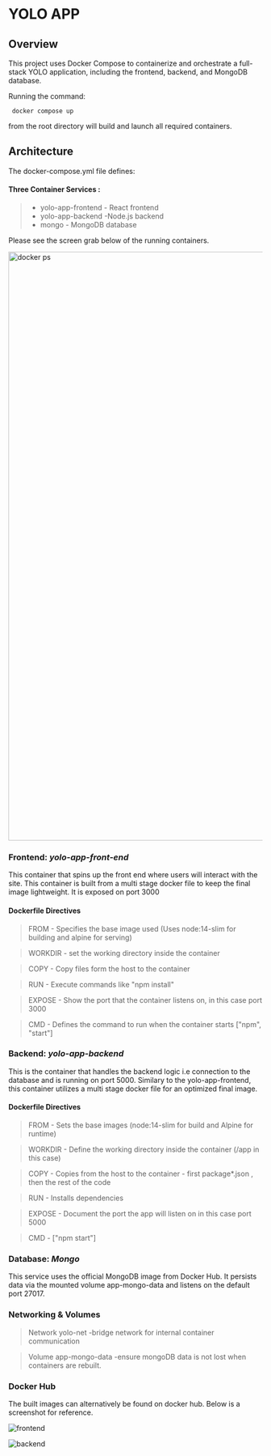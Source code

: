  # YOLO APP

 ## Overview

 This project uses Docker Compose to containerize and orchestrate a full-stack YOLO application, including the frontend, backend, and MongoDB database.

 Running the command:

     docker compose up

 from the root directory will build and launch all required containers.

 ## Architecture

 The docker-compose.yml file defines:

 #### Three Container Services :
 > - yolo-app-frontend - React frontend
 > - yolo-app-backend -Node.js backend
 > - mongo - MongoDB database

Please see the screen grab below of the running containers.

<img width="1164" alt="docker ps" src="https://github.com/user-attachments/assets/47b2bfbb-c343-4969-9ebe-50a627175019" />


### Frontend:  *yolo-app-front-end* 

This  container that spins up the front end where users will interact with the site. This container is built from a multi stage docker file to keep the final image lightweight. It is exposed on port 3000

#### Dockerfile Directives 

> FROM - Specifies the base image used (Uses node:14-slim for building and alpine for serving)

> WORKDIR - set the working directory inside the container

> COPY - Copy files form the host to the container

> RUN - Execute commands like "npm install"

> EXPOSE - Show the port that the container listens on, in this case port 3000

> CMD - Defines the command to run when the container starts ["npm", "start"]


### Backend:  *yolo-app-backend*

This is the container that handles the backend logic  i.e connection to the database and is running on port 5000. Similary to the yolo-app-frontend, this container utilizes a multi stage docker file for an optimized final image.

#### Dockerfile Directives 

> FROM - Sets the base images (node:14-slim for build and Alpine for runtime)

> WORKDIR - Define the working directory inside the container (/app in this case)

> COPY - Copies from the host to the container - first package*.json , then the rest of the code

> RUN - Installs dependencies

> EXPOSE - Document the port the app will listen on in this case port 5000

> CMD - ["npm start"]

### Database:  *Mongo*

This service uses the official MongoDB image from Docker Hub. It persists data via the mounted volume app-mongo-data and listens on the default port 27017.

### Networking & Volumes

> Network  yolo-net -bridge network for internal container communication

> Volume  app-mongo-data -ensure mongoDB data is not lost when containers are rebuilt.

### Docker Hub

The built images can alternatively be found on docker hub. Below is a screenshot for reference.

![frontend](https://github.com/user-attachments/assets/515d2908-e89b-4980-b1af-d5ddcdc5a2f1)

![backend](https://github.com/user-attachments/assets/619f39ae-0314-45f2-b096-bbb44716939b)




